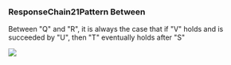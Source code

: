 ### ResponseChain21Pattern Between

Between "Q" and "R", it is always the case that if "V" holds and is succeeded by "U", then "T" eventually holds after "S"

![](/img/patterns/ResponseChain21Pattern_Between.svg)
